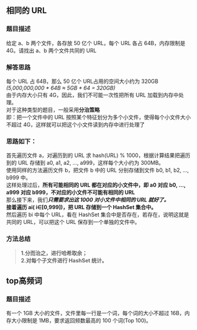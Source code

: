 ## 相同的 URL
### 题目描述  
给定 a、b 两个文件，各存放 50 亿个 URL，每个 URL 各占 64B，内存限制是 4G。请找出 a、b 两个文件共同的 URL  
### 解答思路  
每个 URL 占 64B，那么 50 亿个 URL占用的空间大小约为 320GB *(5,000,000,000 * 64B ≈ 5GB * 64 = 320GB)*    
由于内存大小只有 4G，因此，我们不可能一次性把所有 URL 加载到内存中处理。  
对于这种类型的题目，一般采用**分治策略**    
即：把一个文件中的 URL 按照某个特征划分为多个小文件，使得每个小文件大小不超过 4G，这样就可以把这个小文件读到内存中进行处理了  
### 思路如下：  
首先遍历文件 a，对遍历到的 URL 求 hash(URL) % 1000，根据计算结果把遍历到的 URL 存储到 a0, a1, a2, ..., a999，这样每个大小约为 300MB。  
使用同样的方法遍历文件 b，把文件 b 中的 URL 分别存储到文件 b0, b1, b2, ..., b999 中。  
这样处理过后，**所有可能相同的 URL 都在对应的小文件中，即 a0 对应 b0, ..., a999 对应 b999，不对应的小文件不可能有相同的 URL**    
那么接下来，我们***只需要求出这 1000 对小文件中相同的 URL 就好了。***    
**接着遍历 ai( i∈[0,999])，把 URL 存储到一个 HashSet 集合中。**    
然后遍历 bi 中每个 URL，看在 HashSet 集合中是否存在，若存在，说明这就是共同的 URL，可以把这个 URL 保存到一个单独的文件中。  
### 方法总结
> **1.分而治之，进行哈希取余；**  
**2.对每个子文件进行 HashSet 统计。**

## top高频词
### 题目描述
有一个 1GB 大小的文件，文件里每一行是一个词，每个词的大小不超过 16B，内存大小限制是 1MB，要求返回频数最高的 100 个词(Top 100)。


